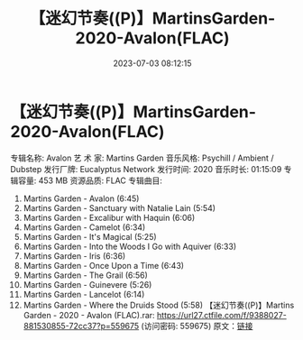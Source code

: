 ﻿---
title: 【迷幻节奏((P)】MartinsGarden-2020-Avalon(FLAC)
date: 2023-07-03 08:12:15
categories: 古典音乐、新世纪、纯音雅乐
tags: 纯音雅乐
---
# 【迷幻节奏((P)】MartinsGarden-2020-Avalon(FLAC)

专辑名称: Avalon
艺 术 家: Martins Garden
音乐风格: Psychill / Ambient / Dubstep
发行厂牌: Eucalyptus Network
发行时间: 2020
音乐时长: 01:15:09
专辑容量: 453 MB
资源品质: FLAC
专辑曲目:
01. Martins Garden - Avalon (6:45)
02. Martins Garden - Sanctuary with Natalie Lain (5:54)
03. Martins Garden - Excalibur with Haquin (6:06)
04. Martins Garden - Camelot (6:34)
05. Martins Garden - It's Magical (5:25)
06. Martins Garden - Into the Woods I Go with Aquiver (6:33)
07. Martins Garden - Iris (6:36)
08. Martins Garden - Once Upon a Time (6:43)
09. Martins Garden - The Grail (6:56)
10. Martins Garden - Guinevere (5:26)
11. Martins Garden - Lancelot (6:14)
12. Martins Garden - Where the Druids Stood (5:58)
【迷幻节奏((P)】Martins Garden - 2020 - Avalon (FLAC).rar: https://url27.ctfile.com/f/9388027-881530855-72cc37?p=559675
(访问密码: 559675)
原文：[链接](https://blog.sina.com.cn/s/blog_1647c7e76010312j6.html)